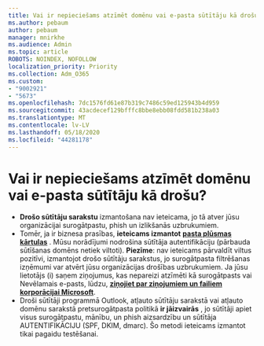 ```yaml
---
title: Vai ir nepieciešams atzīmēt domēnu vai e-pasta sūtītāju kā drošu?
ms.author: pebaum
author: pebaum
manager: mnirkhe
ms.audience: Admin
ms.topic: article
ROBOTS: NOINDEX, NOFOLLOW
localization_priority: Priority
ms.collection: Adm_O365
ms.custom:
- "9002921"
- "5673"
ms.openlocfilehash: 7dc1576fd61e87b319c7486c59ed125943b4d959
ms.sourcegitcommit: 43acdecef129bfffc8bbe8ebb08fdd581b238a03
ms.translationtype: MT
ms.contentlocale: lv-LV
ms.lasthandoff: 05/18/2020
ms.locfileid: "44281178"
---
```

# <a name="need-to-mark-a-domain-or-email-sender-safe"></a>Vai ir nepieciešams atzīmēt domēnu vai e-pasta sūtītāju kā drošu?

- **Drošo sūtītāju sarakstu** izmantošana nav ieteicama, jo tā atver jūsu organizācijai surogātpastu, phish un izlikšanās uzbrukumiem.
- Tomēr, ja ir biznesa prasības, **ieteicams izmantot** **[pasta plūsmas kārtulas](https://docs.microsoft.com/microsoft-365/security/office-365-security/create-safe-sender-lists-in-office-365?view=o365-worldwide#recommended-use-mail-flow-rules)** . Mūsu norādījumi nodrošina sūtītāja autentifikāciju (pārbauda sūtīšanas domēns netiek viltoti). **Piezīme**: nav ieteicams pārvaldīt viltus pozitīvi, izmantojot drošo sūtītāju sarakstus, jo surogātpasta filtrēšanas izņēmumi var atvērt jūsu organizācijas drošības uzbrukumiem. Ja jūsu lietotājs (i) saņem ziņojumus, kas nepareizi atzīmēti kā surogātpasts vai Nevēlamais e-pasts, lūdzu, **[ziņojiet par ziņojumiem un failiem korporācijai Microsoft](https://protection.office.com/reportsubmission)**.
- Droši sūtītāji programmā Outlook, atļauto sūtītāju sarakstā vai atļauto domēnu sarakstā pretsurogātpasta politikā **ir jāizvairās** , jo sūtītāji apiet visus surogātpastu, mānību, un phish aizsardzību un sūtītāja AUTENTIFIKĀCIJU (SPF, DKIM, dmarc). Šo metodi ieteicams izmantot tikai pagaidu testēšanai.
